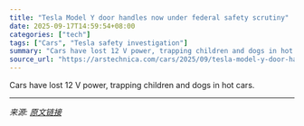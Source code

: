 ```yaml
---
title: "Tesla Model Y door handles now under federal safety scrutiny"
date: 2025-09-17T14:59:54+08:00
categories: ["tech"]
tags: ["Cars", "Tesla safety investigation"]
summary: "Cars have lost 12 V power, trapping children and dogs in hot cars."
source_url: "https://arstechnica.com/cars/2025/09/tesla-model-y-door-handles-now-under-federal-safety-scrutiny/"
---
```


Cars have lost 12 V power, trapping children and dogs in hot cars.

---

*来源: [原文链接](https://arstechnica.com/cars/2025/09/tesla-model-y-door-handles-now-under-federal-safety-scrutiny/)*
